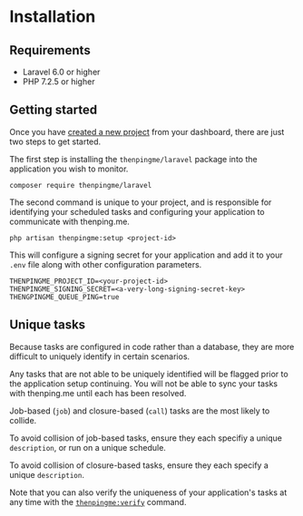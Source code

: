 # Installation

## Requirements

* Laravel 6.0 or higher
* PHP 7.2.5 or higher

## Getting started

Once you have <a href="/projects">created a new project</a> from your dashboard, there are just two steps to get started.

The first step is installing the `thenpingme/laravel` package into the application you wish to monitor.

```
composer require thenpingme/laravel
```

The second command is unique to your project, and is responsible for identifying your scheduled tasks and configuring your application to communicate with thenping.me.

```
php artisan thenpingme:setup <project-id>
```

This will configure a signing secret for your application and add it to your `.env` file along with other configuration parameters.

```env
THENPINGME_PROJECT_ID=<your-project-id>
THENPINGME_SIGNING_SECRET=<a-very-long-signing-secret-key>
THENGPINGME_QUEUE_PING=true
```

## Unique tasks

Because tasks are configured in code rather than a database, they are more difficult to uniquely identify in certain scenarios.

Any tasks that are not able to be uniquely identified will be flagged prior to the application setup continuing. You will not be able to sync your tasks with thenping.me until each has been resolved.

Job-based (`job`) and closure-based (`call`) tasks are the most likely to collide.

To avoid collision of job-based tasks, ensure they each specifiy a unique `description`, or run on a unique schedule.

To avoid collision of closure-based tasks, ensure they each specify a unique `description`.

Note that you can also verify the uniqueness of your application's tasks at any time with the [`thenpingme:verify`](/docs/artisan-commands#verify) command.
